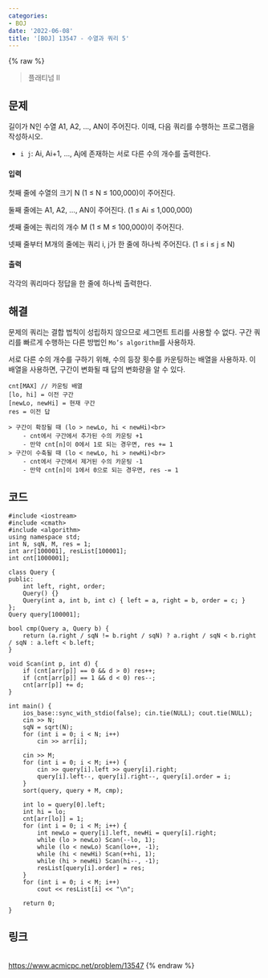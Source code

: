 ```yaml
---
categories:
- BOJ
date: '2022-06-08'
title: '[BOJ] 13547 - 수열과 쿼리 5'
---
```


{% raw %}
> 플래티넘 II<br>

## 문제
길이가 N인 수열 A1, A2, ..., AN이 주어진다. 이때, 다음 쿼리를 수행하는 프로그램을 작성하시오.

-   `i j`: Ai, Ai+1, ..., Aj에 존재하는 서로 다른 수의 개수를 출력한다.

#### 입력
첫째 줄에 수열의 크기 N (1 ≤ N ≤ 100,000)이 주어진다.

둘째 줄에는 A1, A2, ..., AN이 주어진다. (1 ≤ Ai ≤ 1,000,000)

셋째 줄에는 쿼리의 개수 M (1 ≤ M ≤ 100,000)이 주어진다.

넷째 줄부터 M개의 줄에는 쿼리 i, j가 한 줄에 하나씩 주어진다. (1 ≤ i ≤ j ≤ N)

#### 출력
각각의 쿼리마다 정답을 한 줄에 하나씩 출력한다.

## 해결
문제의 쿼리는 결합 법칙이 성립하지 않으므로 세그먼트 트리를 사용할 수 없다. 구간 쿼리를 빠르게 수행하는 다른 방법인 `Mo’s algorithm`를 사용하자.

서로 다른 수의 개수를 구하기 위해, 수의 등장 횟수를 카운팅하는 배열을 사용하자. 이 배열을 사용하면, 구간이 변화될 때 답의 변화량을 알 수 있다.
```
cnt[MAX] // 카운팅 배열
[lo, hi] = 이전 구간
[newLo, newHi] = 현재 구간
res = 이전 답

> 구간이 확장될 때 (lo > newLo, hi < newHi)<br>
	- cnt에서 구간에서 추가된 수의 카운팅 +1
	- 만약 cnt[n]이 0에서 1로 되는 경우면, res += 1
> 구간이 수축될 때 (lo < newLo, hi > newHi)<br>
	- cnt에서 구간에서 제거된 수의 카운팅 -1
	- 만약 cnt[n]이 1에서 0으로 되는 경우면, res -= 1
```

## 코드
```
#include <iostream>
#include <cmath>
#include <algorithm>
using namespace std;
int N, sqN, M, res = 1;
int arr[100001], resList[100001];
int cnt[1000001];

class Query {
public:
	int left, right, order;
	Query() {}
	Query(int a, int b, int c) { left = a, right = b, order = c; }
};
Query query[100001];

bool cmp(Query a, Query b) {
	return (a.right / sqN != b.right / sqN) ? a.right / sqN < b.right / sqN : a.left < b.left;
}

void Scan(int p, int d) {
	if (cnt[arr[p]] == 0 && d > 0) res++;
	if (cnt[arr[p]] == 1 && d < 0) res--;
	cnt[arr[p]] += d;
}

int main() {
	ios_base::sync_with_stdio(false); cin.tie(NULL); cout.tie(NULL);
	cin >> N;
	sqN = sqrt(N);
	for (int i = 0; i < N; i++)
		cin >> arr[i];

	cin >> M;
	for (int i = 0; i < M; i++) {
		cin >> query[i].left >> query[i].right;
		query[i].left--, query[i].right--, query[i].order = i;
	}
	sort(query, query + M, cmp);

	int lo = query[0].left;
	int hi = lo;
	cnt[arr[lo]] = 1;
	for (int i = 0; i < M; i++) {
		int newLo = query[i].left, newHi = query[i].right;
		while (lo > newLo) Scan(--lo, 1);
		while (lo < newLo) Scan(lo++, -1);
		while (hi < newHi) Scan(++hi, 1);
		while (hi > newHi) Scan(hi--, -1);
		resList[query[i].order] = res;
	}
	for (int i = 0; i < M; i++)
		cout << resList[i] << "\n";

	return 0;
}
```

## 링크
<br>https://www.acmicpc.net/problem/13547
{% endraw %}